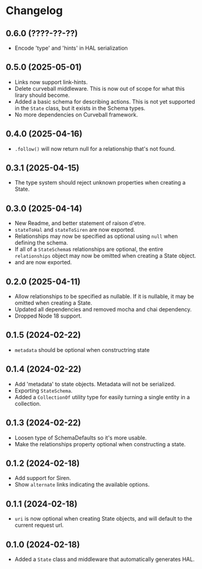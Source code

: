 Changelog
=========

0.6.0 (????-??-??)
------------------

* Encode 'type' and 'hints' in HAL serialization


0.5.0 (2025-05-01)
------------------

* Links now support link-hints.
* Delete curveball middleware. This is now out of scope for what this lirary
  should become.
* Added a basic schema for describing actions. This is not yet supported in the
  `State` class, but it exists in the Schema types.
* No more dependencies on Curveball framework.


0.4.0 (2025-04-16)
------------------

* `.follow()` will now return null for a relationship that's not found.


0.3.1 (2025-04-15)
------------------

* The type system should reject unknown properties when creating a State.


0.3.0 (2025-04-14)
------------------

* New Readme, and better statement of raison d'etre.
* `stateToHal` and `stateToSiren` are now exported.
* Relationships may now be specified as optional using `null` when defining the
  schema.
* If all of a `StateSchema`s relationships are optional, the entire
  `relationships` object may now be omitted when creating a State object.
* and  are now exported.


0.2.0 (2025-04-11)
------------------

* Allow relationships to be specified as nullable. If it is nullable, it may be
  omitted when creating a State.
* Updated all dependencies and removed mocha and chai dependency.
* Dropped Node 18 support.


0.1.5 (2024-02-22)
------------------

* `metadata` should be optional when constructring state


0.1.4 (2024-02-22)
------------------

* Add 'metadata' to state objects. Metadata will not be serialized.
* Exporting `StateSchema`.
* Added a `CollectionOf` utility type for easily turning a single entity in a
  collection.


0.1.3 (2024-02-22)
------------------

* Loosen type of SchemaDefaults so it's more usable.
* Make the relationships property optional when constructing a state.


0.1.2 (2024-02-18)
------------------

* Add support for Siren.
* Show `alternate` links indicating the available options.


0.1.1 (2024-02-18)
------------------

* `uri` is now optional when creating State objects, and will default to the
  current request url.


0.1.0 (2024-02-18)
------------------

* Added a `State` class and middleware that automatically generates HAL.
